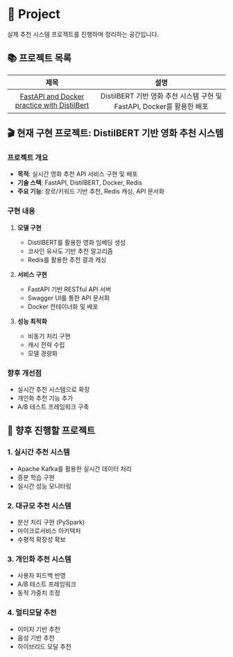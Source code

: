 # 📘 Project

실제 추천 시스템 프로젝트를 진행하며 정리하는 공간입니다.

## 📚 프로젝트 목록

| 제목 | 설명 |
|:---:|:---:|
| [FastAPI and Docker practice with DistilBert](./FastAPI%20and%20Docker%20practice) | DistilBERT 기반 영화 추천 시스템 구현 및 FastAPI, Docker를 활용한 배포 |

## 🎬 현재 구현 프로젝트: DistilBERT 기반 영화 추천 시스템

### 프로젝트 개요
- **목적**: 실시간 영화 추천 API 서비스 구현 및 배포
- **기술 스택**: FastAPI, DistilBERT, Docker, Redis
- **주요 기능**: 장르/키워드 기반 추천, Redis 캐싱, API 문서화

### 구현 내용
1. **모델 구현**
   - DistilBERT를 활용한 영화 임베딩 생성
   - 코사인 유사도 기반 추천 알고리즘
   - Redis를 활용한 추천 결과 캐싱

2. **서비스 구현**
   - FastAPI 기반 RESTful API 서버
   - Swagger UI를 통한 API 문서화
   - Docker 컨테이너화 및 배포

3. **성능 최적화**
   - 비동기 처리 구현
   - 캐시 전략 수립
   - 모델 경량화

### 향후 개선점
- 실시간 추천 시스템으로 확장
- 개인화 추천 기능 추가
- A/B 테스트 프레임워크 구축

## 🚀 향후 진행할 프로젝트

### 1. 실시간 추천 시스템
- Apache Kafka를 활용한 실시간 데이터 처리
- 증분 학습 구현
- 실시간 성능 모니터링

### 2. 대규모 추천 시스템
- 분산 처리 구현 (PySpark)
- 마이크로서비스 아키텍처
- 수평적 확장성 확보

### 3. 개인화 추천 시스템
- 사용자 피드백 반영
- A/B 테스트 프레임워크
- 동적 가중치 조정

### 4. 멀티모달 추천
- 이미지 기반 추천
- 음성 기반 추천
- 하이브리드 모달 추천
